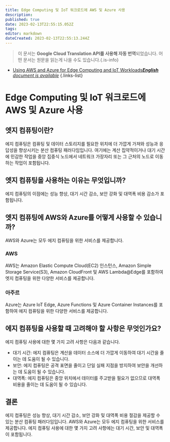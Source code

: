 ```yaml
---
title: Edge Computing 및 IoT 워크로드에 AWS 및 Azure 사용
description: 
published: true
date: 2023-02-13T22:55:15.052Z
tags: 
editor: markdown
dateCreated: 2023-02-13T22:55:13.244Z
---
```


> 이 문서는 **Google Cloud Translation API를 사용해 자동 번역**되었습니다.
어떤 문서는 원문을 읽는게 나을 수도 있습니다.{.is-info}



- [Using AWS and Azure for Edge Computing and IoT Workloads***English** document is available*](/en/Knowledge-base/Cloud/using-aws-and-azure-for-edge-computing-and-iot-workloads)
{.links-list}


# Edge Computing 및 IoT 워크로드에 AWS 및 Azure 사용

## 엣지 컴퓨팅이란?

에지 컴퓨팅은 컴퓨팅 및 데이터 스토리지를 필요한 위치에 더 가깝게 가져와 성능과 응답성을 향상시키는 분산 컴퓨팅 패러다임입니다. 여기에는 계산 집약적이거나 대기 시간에 민감한 작업을 중앙 집중식 노드에서 네트워크 가장자리 또는 그 근처의 노드로 이동하는 작업이 포함됩니다.

## 엣지 컴퓨팅을 사용하는 이유는 무엇입니까?

에지 컴퓨팅의 이점에는 성능 향상, 대기 시간 감소, 보안 강화 및 대역폭 비용 감소가 포함됩니다.

## 엣지 컴퓨팅에 AWS와 Azure를 어떻게 사용할 수 있습니까?

AWS와 Azure는 모두 에지 컴퓨팅을 위한 서비스를 제공합니다.

### AWS

AWS는 Amazon Elastic Compute Cloud(EC2) 인스턴스, Amazon Simple Storage Service(S3), Amazon CloudFront 및 AWS Lambda@Edge를 포함하여 엣지 컴퓨팅을 위한 다양한 서비스를 제공합니다.

### 아주르

Azure는 Azure IoT Edge, Azure Functions 및 Azure Container Instances를 포함하여 에지 컴퓨팅을 위한 다양한 서비스를 제공합니다.

## 에지 컴퓨팅을 사용할 때 고려해야 할 사항은 무엇인가요?

에지 컴퓨팅 사용에 대한 몇 가지 고려 사항은 다음과 같습니다.

- 대기 시간: 에지 컴퓨팅은 계산을 데이터 소스에 더 가깝게 이동하여 대기 시간을 줄이는 데 도움이 될 수 있습니다.
- 보안: 에지 컴퓨팅은 공격 표면을 줄이고 단일 실패 지점을 방지하여 보안을 개선하는 데 도움이 될 수 있습니다.
- 대역폭: 에지 컴퓨팅은 중앙 위치에서 데이터를 주고받을 필요가 없으므로 대역폭 비용을 줄이는 데 도움이 될 수 있습니다.

## 결론

에지 컴퓨팅은 성능 향상, 대기 시간 감소, 보안 강화 및 대역폭 비용 절감을 제공할 수 있는 분산 컴퓨팅 패러다임입니다. AWS와 Azure는 모두 에지 컴퓨팅을 위한 서비스를 제공합니다. 에지 컴퓨팅 사용에 대한 몇 가지 고려 사항에는 대기 시간, 보안 및 대역폭이 포함됩니다.